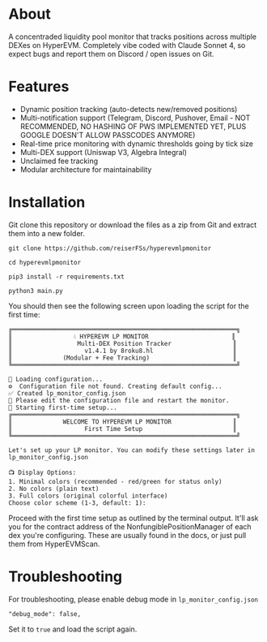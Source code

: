 # About
A concentraded liquidity pool monitor that tracks positions across multiple DEXes on HyperEVM. Completely vibe coded with Claude Sonnet 4, so expect bugs and report them on Discord / open issues on Git.

# Features
- Dynamic position tracking (auto-detects new/removed positions)
- Multi-notification support (Telegram, Discord, Pushover, Email - NOT RECOMMENDED, NO HASHING OF PWS IMPLEMENTED YET, PLUS GOOGLE DOESN'T ALLOW PASSCODES ANYMORE)
- Real-time price monitoring with dynamic thresholds going by tick size
- Multi-DEX support (Uniswap V3, Algebra Integral)
- Unclaimed fee tracking
- Modular architecture for maintainability

# Installation
Git clone this repository or download the files as a zip from Git and extract them into a new folder.

```
git clone https://github.com/reiserFSs/hyperevmlpmonitor
```

```
cd hyperevmlpmonitor
```

```
pip3 install -r requirements.txt
```

```
python3 main.py
```

You should then see the following screen upon loading the script for the first time:

```
╔══════════════════════════════════════════════════════════════╗
║                 💧 HYPEREVM LP MONITOR                       ║
║                  Multi-DEX Position Tracker                 ║
║                    v1.4.1 by 8roku8.hl                      ║
║              (Modular + Fee Tracking)                       ║
╚══════════════════════════════════════════════════════════════╝

🔧 Loading configuration...
⚙️  Configuration file not found. Creating default config...
✅ Created lp_monitor_config.json
📝 Please edit the configuration file and restart the monitor.
🚀 Starting first-time setup...
╔══════════════════════════════════════════════════════════════╗
║              WELCOME TO HYPEREVM LP MONITOR                 ║
║                    First Time Setup                         ║
╚══════════════════════════════════════════════════════════════╝

Let's set up your LP monitor. You can modify these settings later in lp_monitor_config.json

📺 Display Options:
1. Minimal colors (recommended - red/green for status only)
2. No colors (plain text)
3. Full colors (original colorful interface)
Choose color scheme (1-3, default: 1):
```
Proceed with the first time setup as outlined by the terminal output. It'll ask you for the contract address of the NonfungiblePositionManager of each dex you're configuring. These are usually found in the docs, or just pull them from HyperEVMScan. 

# Troubleshooting

For troubleshooting, please enable debug mode in ```lp_monitor_config.json``` 

```
"debug_mode": false,
```
Set it to ```true``` and load the script again. 
